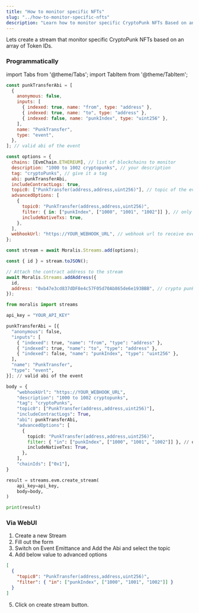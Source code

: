 ```yaml
---
title: "How to monitor specific NFTs"
slug: "../how-to-monitor-specific-nfts"
description: "Learn how to monitor specific CryptoPunk NFTs Based on an array of Token IDs using Moralis Streams API."
---
```


Lets create a stream that monitor specific CryptoPunk NFTs based on an array of Token IDs.

### Programmatically

import Tabs from '@theme/Tabs';
import TabItem from '@theme/TabItem';

<Tabs>
<TabItem value="js" label="JavaScript">

```javascript
const punkTransferAbi = [
  {
    anonymous: false,
    inputs: [
      { indexed: true, name: "from", type: "address" },
      { indexed: true, name: "to", type: "address" },
      { indexed: false, name: "punkIndex", type: "uint256" },
    ],
    name: "PunkTransfer",
    type: "event",
  },
]; // valid abi of the event

const options = {
  chains: [EvmChain.ETHEREUM], // list of blockchains to monitor
  description: "1000 to 1002 cryptopunks", // your description
  tag: "cryptoPunks", // give it a tag
  abi: punkTransferAbi,
  includeContractLogs: true,
  topic0: ["PunkTransfer(address,address,uint256)"], // topic of the event
  advancedOptions: [
    {
      topic0: "PunkTransfer(address,address,uint256)",
      filter: { in: ["punkIndex", ["1000", "1001", "1002"]] }, // only receive transfer events if the token id is 1000/1001/1002
      includeNativeTxs: true,
    },
  ],
  webhookUrl: "https://YOUR_WEBHOOK_URL", // webhook url to receive events,
};

const stream = await Moralis.Streams.add(options);

const { id } = stream.toJSON();

// Attach the contract address to the stream
await Moralis.Streams.addAddress({
  id,
  address: "0xb47e3cd837dDF8e4c57F05d70Ab865de6e193BBB", // crypto punks address
});
```

</TabItem>
<TabItem value="py" label="Python">

```python Python
from moralis import streams

api_key = "YOUR_API_KEY"

punkTransferAbi = [{
  "anonymous": false,
  "inputs": [
    { "indexed": true, "name": "from", "type": "address" },
    { "indexed": true, "name": "to", "type": "address" },
    { "indexed": false, "name": "punkIndex", "type": "uint256" },
  ],
  "name": "PunkTransfer",
  "type": "event",
}]; // valid abi of the event

body = {
    "webhookUrl": "https://YOUR_WEBHOOK_URL",
    "description": "1000 to 1002 cryptopunks",
    "tag": "cryptoPunks",
    "topic0": ["PunkTransfer(address,address,uint256)"],
    "includeContractLogs": True,
    "abi": punkTransferAbi,
    "advancedOptions": [
      {
        topic0: "PunkTransfer(address,address,uint256)",
        filter: { "in": ["punkIndex", ["1000", "1001", "1002"]] }, // only receive transfer events if the token id is 1000/1001/1002
        includeNativeTxs: True,
      },
    ],
    "chainIds": ["0x1"],
}

result = streams.evm.create_stream(
    api_key=api_key,
    body=body,
)

print(result)
```

</TabItem>
</Tabs>

### Via WebUI

1. Create a new Stream
2. Fill out the form
3. Switch on Event Emittance and Add the Abi and select the topic
4. Add below value to advanced options

```json
[
  {
    "topic0": "PunkTransfer(address,address,uint256)",
    "filter": { "in": ["punkIndex", ["1000", "1001", "1002"]] }
  }
]
```

5. Click on create stream button.
